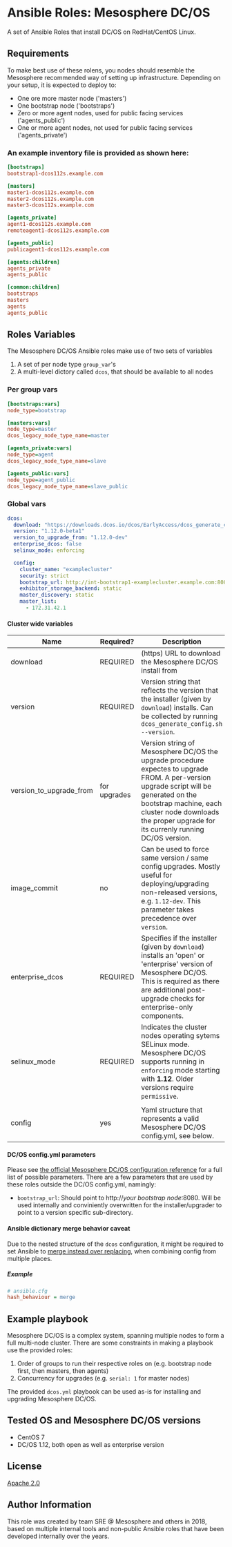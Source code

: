# Ansible Roles: Mesosphere DC/OS

A set of Ansible Roles that install DC/OS on RedHat/CentOS Linux.

## Requirements

To make best use of these rolens, you nodes should resemble the Mesosphere recommended way of setting up infrastructure. Depending on your setup, it is expected to deploy to:

* One ore more master node ('masters')
* One bootstrap node ('bootstraps')
* Zero or more agent nodes, used for public facing services ('agents_public')
* One or more agent nodes, not used for public facing services ('agents_private')

### An example inventory file is provided as shown here:

```ini
[bootstraps]
bootstrap1-dcos112s.example.com

[masters]
master1-dcos112s.example.com
master2-dcos112s.example.com
master3-dcos112s.example.com

[agents_private]
agent1-dcos112s.example.com
remoteagent1-dcos112s.example.com

[agents_public]
publicagent1-dcos112s.example.com

[agents:children]
agents_private
agents_public

[common:children]
bootstraps
masters
agents
agents_public
```

## Roles Variables

The Mesosphere DC/OS Ansible roles make use of two sets of variables

1. A set of per node type `group_var`'s
2. A multi-level dictory called `dcos`, that should be available to all nodes

### Per group vars

```ini
[bootstraps:vars]
node_type=bootstrap

[masters:vars]
node_type=master
dcos_legacy_node_type_name=master

[agents_private:vars]
node_type=agent
dcos_legacy_node_type_name=slave

[agents_public:vars]
node_type=agent_public
dcos_legacy_node_type_name=slave_public
```

### Global vars

```yml
dcos:
  download: "https://downloads.dcos.io/dcos/EarlyAccess/dcos_generate_config.sh"
  version: "1.12.0-beta1"
  version_to_upgrade_from: "1.12.0-dev"
  enterprise_dcos: false
  selinux_mode: enforcing

  config:
    cluster_name: "examplecluster"
    security: strict
    bootstrap_url: http://int-bootstrap1-examplecluster.example.com:8080
    exhibitor_storage_backend: static
    master_discovery: static
    master_list:
      - 172.31.42.1
```

#### Cluster wide variables

| Name  | Required?  | Description  |
|---|---|---|
| download | REQUIRED  | (https) URL to download the Mesosphere DC/OS install from |
| version | REQUIRED  | Version string that reflects the version that the installer (given by `download`) installs. Can be collected by running `dcos_generate_config.sh --version`. |
| version_to_upgrade_from  | for upgrades  | Version string of Mesosphere DC/OS the upgrade procedure expectes to upgrade FROM. A per-version upgrade script will be generated on the bootstrap machine, each cluster node downloads the proper upgrade for its currenly running DC/OS version.|
| image_commit | no| Can be used to force same version / same config upgrades. Mostly useful for deploying/upgrading non-released versions, e.g. `1.12-dev`. This parameter takes precedence over `version`.|
| enterprise_dcos | REQUIRED | Specifies if the installer (given by `download`) installs an 'open' or 'enterprise' version of Mesosphere DC/OS. This is required as there are additional post-upgrade checks for enterprise-only components.|
| selinux_mode | REQUIRED | Indicates the cluster nodes operating sytems SELinux mode. Mesosphere DC/OS supports running in `enforcing` mode starting with **1.12**. Older versions require `permissive`.|
||||
| config | yes | Yaml structure that represents a valid Mesosphere DC/OS config.yml, see below.|

#### DC/OS config.yml parameters
Please see [the official Mesosphere DC/OS configuration reference](https://docs.mesosphere.com/1.12/installing/production/advanced-configuration/configuration-reference/) for a full list of possible parameters.
There are a few parameters that are used by these roles outside the DC/OS config.yml, namingly:

* `bootstrap_url`: Should point to http://*your bootstrap node*:8080. Will be used internally and conviniently overwritten for the installer/upgrader to point to a version specific sub-directory.

#### Ansible dictionary merge behavior caveat

Due to the nested structure of the `dcos` configuration, it might be required to set Ansible to [merge instead over replacing](https://docs.ansible.com/ansible/2.4/intro_configuration.html#hash-behaviour), when combining config from multiple places.

##### Example

```ini
# ansible.cfg
hash_behaviour = merge
```

## Example playbook

Mesosphere DC/OS is a complex system, spanning multiple nodes to form a full multi-node cluster. There are some constraints in making a playbook use the provided roles:

1. Order of groups to run their respective roles on (e.g. bootstrap node first, then masters, then agents)
2. Concurrency for upgrades (e.g. `serial: 1` for master nodes)

The provided `dcos.yml` playbook can be used as-is for installing and upgrading Mesosphere DC/OS.

## Tested OS and Mesosphere DC/OS versions

* CentOS 7
* DC/OS 1.12, both open as well as enterprise version

## License
[Apache 2.0](http://www.apache.org/licenses/LICENSE-2.0)

## Author Information
This role was created by team SRE @ Mesosphere and others in 2018, based on multiple internal tools and non-public Ansible roles that have been developed internally over the years.
